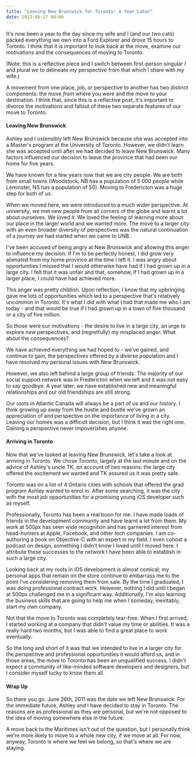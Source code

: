 ```yaml
---
title: "Leaving New Brunswick for Toronto: A Year Later"
date: 2012-06-27 00:00
---
```


It's now been a year to the day since my wife and I (and our two cats) packed everything we own into a Ford Explorer and drove 15 hours to Toronto. I think that it is important to look back at the move, examine our motivations and the consequences of moving to Toronto.

<!--more-->

(Note: this is a reflective piece and I switch between first-person singular _I_ and plural _we_ to delineate my perspective from that which I share with my wife.)

A movement from one place, job, or perspective to another has two distinct components: the move _from_ where you were and the move _to_ your destination. I think that, since this is a reflective post, it's important to divorce the motivations and fallout of these two separate features of our move to Toronto.

#### Leaving New Brunswick

Ashley and I ostensibly left New Brunswick because she was accepted into a Master's program at the University of Toronto. However, we didn't learn she was accepted until after we had decided to leave New Brunswick. Many factors influenced our decision to leave the province that had been our home for five years.

We have known for a few years now that we are city people. We are both from small towns (Woodstock, NB has a population of 5 000 people while Leminster, NS has a population of 50). Moving to Fredericton was a huge step for both of us.

When we moved here, we were introduced to a much wider perspective. At university, we met new people from all corners of the globe and learnt a lot about ourselves. We loved it. We loved the feeling of learning more about our place in the larger world and we wanted more. The move to a larger city with an even broader diversity of perspectives was the natural continuation of a journey we had started when we came to UNB.

I've been accused of being angry at New Brunswick and allowing this anger to influence my decision. If I'm to be perfectly honest, I did grow very alienated from my home province at the time I left it. I was angry about opportunities I missed that I would otherwise have had if I had grown up in a large city. I felt that it was unfair and that, somehow, if I had grown up in a larger place, I could have had achieved more.

This anger was pretty childish. Upon reflection, I know that my upbringing gave me lots of opportunities which led to a perspective that's relatively uncommon in Toronto. It's what I did with what I had that made me who I am today - and that would be true if I had grown up in a town of five thousand or a city of five million.

So those were our motivations - the desire to live in a large city, an urge to explore new perspectives, and (regretfully) my misplaced anger. What about the consequences?

We have achieved everything we had hoped to - we've gained, and continue to gain, the perspectives offered by a diverse population and I have resolved my personal issues with New Brunswick.

However, we also left behind a large group of friends. The majority of our social support network was in Fredericton when we left and it was not easy to say goodbye. A year later, we have established new and meaningful relationships and our old friendships are still strong.

Our roots in Atlantic Canada will always be a part of us and our history. I think growing up away from the hustle and bustle we've grown an appreciation of and perspective on the importance of living in a city. Leaving our homes was a difficult decision, but I think it was the right one. Gaining a perspective never impoverishes anyone.

#### Arriving in Toronto

Now that we've looked at leaving New Brunswick, let's take a look at arriving in Toronto. We chose Toronto, largely at the last minute and on the advice of Ashley's uncle TK, on account of two reasons: the large city offered the excitement we wanted and TK assured us it was pretty safe.

Toronto was on a list of 4 Ontario cities with schools that offered the grad program Ashley wanted to enrol in. After some searching, it was the city with the most job opportunities for a promising young iOS developer such as myself.

Professionally, Toronto has been a real boon for me. I have made loads of friends in the development community and have learnt a lot from them. My work at 500px has seen wide recognition and has garnered interest from head-hunters at Apple, Facebook, and other tech companies. I am co-authoring a book on Objective-C with an expert in my field. I even cohost a podcast on design, something I didn't know I loved until I moved here. I attribute these successes to the network I have been able to establish in such a large city.

Looking back at my roots in iOS development is almost comical; my personal apps that remain on the store continue to embarrass me to the point I've considering removing them from sale. By the time I graduated, I was doing professional contract work. However, nothing I did until I began at 500px challenged me in a significant way. Additionally, I'm also learning the business skills that are going to help me when I someday, inevitably, start my own company.

Not that the move to Toronto was completely tear-free. When I first arrived, I started working at a company that didn't value my time or abilities. It was a really hard two months, but I was able to find a great place to work eventually.

So the long and short of it was that we intended to live in a larger city for the perspective and professional opportunities it would afford us, and in those areas, the move to Toronto has been an unqualified success. I didn't expect a community of like-minded software developers and designers, but I consider myself lucky to know them all.

#### Wrap Up

So there you go. June 26th, 2011 was the date we left New Brunswick. For the immediate future, Ashley and I have decided to stay in Toronto. The reasons are as professional as they are personal, but we're not opposed to the idea of moving somewhere else in the future.

A move back to the Maritimes isn't out of the question, but I personally think we're more likely to move to a whole new city, if we move at all. For now, anyway, Toronto is where we feel we belong, so that's where we are staying.

<!-- more -->
